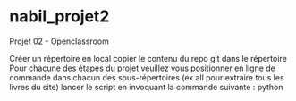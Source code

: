 # nabil_projet2
Projet 02 - Openclassroom

Créer un répertoire en local
copier le contenu du repo git dans le répertoire
Pour chacune des étapes du projet veuillez vous positionner en ligne de commande dans chacun des sous-répertoires (ex all pour extraire tous les livres du site)
lancer le script en invoquant la commande suivante : python <nom du script>